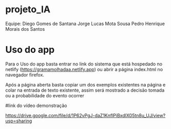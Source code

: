 # projeto_IA

Equipe: Diego Gomes de Santana
        Jorge Lucas Mota Sousa
        Pedro Henrique Morais dos Santos
        

# Uso do app
 
Para o Uso do app basta entrar no link do sistema que está hospedado no netlify (https://gramamolhadaa.netlify.app)
ou abrir a página index.html no navegador firefox.

Após a página aberta basta copiar um dos exemplos existentes na página e colar na entrada de texto existente, assim será
mostrado a decisão tomada ou a probabilidade do evento ocorrer

#link do vídeo demonstração 

https://drive.google.com/file/d/1P62vPgJ-daZ1KnflPiBxdIX05tn8u_UJ/view?usp=sharing
